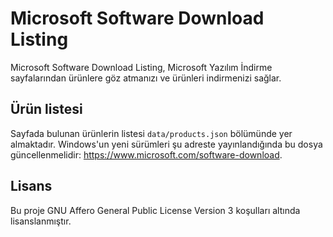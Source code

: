Microsoft Software Download Listing
===================================
Microsoft Software Download Listing, Microsoft Yazılım İndirme sayfalarından ürünlere göz atmanızı ve ürünleri indirmenizi sağlar.

Ürün listesi
-------------
Sayfada bulunan ürünlerin listesi `data/products.json` bölümünde yer almaktadır. Windows'un yeni sürümleri şu adreste yayınlandığında bu dosya güncellenmelidir: https://www.microsoft.com/software-download.

Lisans
-------
Bu proje GNU Affero General Public License Version 3 koşulları altında lisanslanmıştır.
